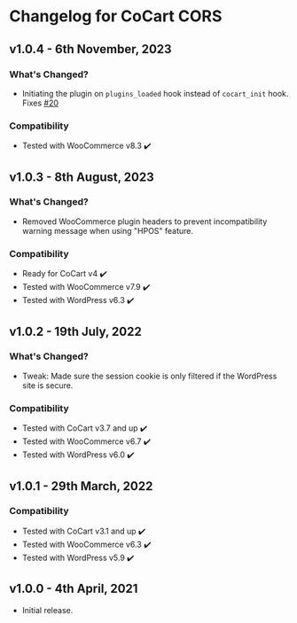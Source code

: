 # Changelog for CoCart CORS

## v1.0.4 - 6th November, 2023

### What's Changed?

* Initiating the plugin on `plugins_loaded` hook instead of `cocart_init` hook. Fixes [#20](https://github.com/co-cart/cocart-cors/issues/20)

### Compatibility

* Tested with WooCommerce v8.3 ✔️

## v1.0.3 - 8th August, 2023

### What's Changed?

* Removed WooCommerce plugin headers to prevent incompatibility warning message when using "HPOS" feature.

### Compatibility

* Ready for CoCart v4 ✔️
* Tested with WooCommerce v7.9 ✔️
* Tested with WordPress v6.3 ✔️

## v1.0.2 - 19th July, 2022

### What's Changed?

* Tweak: Made sure the session cookie is only filtered if the WordPress site is secure.

### Compatibility

* Tested with CoCart v3.7 and up ✔️
* Tested with WooCommerce v6.7 ✔️
* Tested with WordPress v6.0 ✔️

## v1.0.1 - 29th March, 2022

### Compatibility

* Tested with CoCart v3.1 and up ✔️
* Tested with WooCommerce v6.3 ✔️
* Tested with WordPress v5.9 ✔️

## v1.0.0 - 4th April, 2021

* Initial release.
